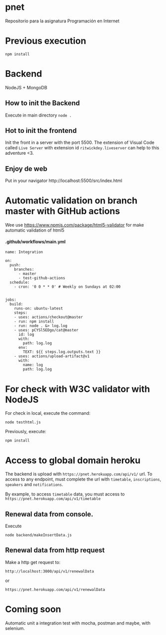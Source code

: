 # pnet
Repositorio para la asignatura Programación en Internet

# Previous execution
``` npm install ```

# Backend
NodeJS + MongoDB

## How to init the Backend
Execute in main directory ``node .``

## Hot to init the frontend
Init the front in a server with the port 5500. The extension of Visual Code called ``Live Server`` with extension id ``ritwickdey.liveserver`` can help to this adventure <3.

## Enjoy de web
Put in your navigator http://localhost:5500/src/index.html

# Automatic validation on branch master with GitHub actions
Wee use https://www.npmjs.com/package/html5-validator for make automatic validation of html5

#### .github/workflows/main.yml
```
name: Integration

on:
  push:
    branches:
      - master
      - test-github-actions
  schedule:
    - cron: '0 0 * * 0' # Weekly on Sundays at 02:00


jobs:
  build:
    runs-on: ubuntu-latest
    steps:
    - uses: actions/checkout@master
    - run: npm install
    - run: node . &> log.log
    - uses: pCYSl5EDgo/cat@master
      id: log
      with:
        path: log.log
      env:
        TEXT: ${{ steps.log.outputs.text }}
    - uses: actions/upload-artifact@v1
      with:
        name: log
        path: log.log
```

# For check with W3C validator with NodeJS
For check in local, execute the command:
```
node testhtml.js
```

Previously, execute:
```
npm install
```

# Access to global domain heroku
The backend is upload with 
`
https://pnet.herokuapp.com/api/v1/
`
url. To access to any endpoint, must complete the url with
`timetable`, `inscriptions`, `speakers` and `notifications`.

By example, to access `timetable` data, you must access to `https://pnet.herokuapp.com/api/v1/timetable`

## Renewal data from console.
Execute
```
node backend/makeInsertData.js
```

## Renewal data from http request
Make a http get request to:
```
http://localhost:3000/api/v1/renewalData
```
or
```
https://pnet.herokuapp.com/api/v1/renewalData
```

# Coming soon
Automatic unit a integration test with mocha, postman and maybe, with selenium.